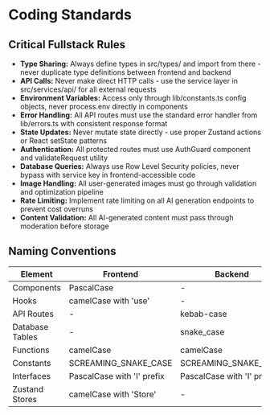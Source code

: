 # Coding Standards

## Critical Fullstack Rules

- **Type Sharing:** Always define types in src/types/ and import from there - never duplicate type definitions between frontend and backend
- **API Calls:** Never make direct HTTP calls - use the service layer in src/services/api/ for all external requests
- **Environment Variables:** Access only through lib/constants.ts config objects, never process.env directly in components
- **Error Handling:** All API routes must use the standard error handler from lib/errors.ts with consistent response format
- **State Updates:** Never mutate state directly - use proper Zustand actions or React setState patterns
- **Authentication:** All protected routes must use AuthGuard component and validateRequest utility
- **Database Queries:** Always use Row Level Security policies, never bypass with service key in frontend-accessible code
- **Image Handling:** All user-generated images must go through validation and optimization pipeline
- **Rate Limiting:** Implement rate limiting on all AI generation endpoints to prevent cost overruns
- **Content Validation:** All AI-generated content must pass through moderation before storage

## Naming Conventions

| Element | Frontend | Backend | Example |
|---------|----------|---------|---------|
| Components | PascalCase | - | `CardPreview.tsx` |
| Hooks | camelCase with 'use' | - | `useAuth.ts` |
| API Routes | - | kebab-case | `/api/cards/generate` |
| Database Tables | - | snake_case | `flash_cards` |
| Functions | camelCase | camelCase | `generateCard()` |
| Constants | SCREAMING_SNAKE_CASE | SCREAMING_SNAKE_CASE | `MAX_CARDS_PER_DAY` |
| Interfaces | PascalCase with 'I' prefix | PascalCase with 'I' prefix | `IFlashCard` |
| Zustand Stores | camelCase with 'Store' | - | `useCardStore` |
